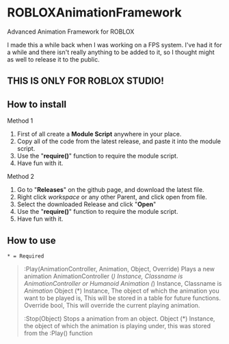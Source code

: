 # ROBLOXAnimationFramework
Advanced Animation Framework for ROBLOX

I made this a while back when I was working on a FPS system. I've had it for a while and there isn't really anything to be added to it, so I thought might as well to release it to the public.

## THIS IS ONLY FOR ROBLOX STUDIO!

## How to install
Method 1
  1. First of all create a **Module Script** anywhere in your place.
  2. Copy all of the code from the latest release, and paste it into the module script.
  3. Use the "**require()**" function to require the module script.
  4. Have fun with it.

Method 2
  1. Go to "**Releases**" on the github page, and download the latest file.
  2. Right click *workspace* or any other Parent, and click open from file.
  3. Select the downloaded Release and click "**Open**"
  4. Use the "**require()**" function to require the module script.
  5. Have fun with it.
  
## How to use
`* = Required`
> :Play(AnimationController, Animation, Object, Override) Plays a new animation
>   AnimationController (*)  Instance, Classname is *AnimationController* or *Humanoid*
>   Animation (*) Instance, Classname is *Animation*
>   Object (*) Instance, The object of which the animation you want to be played is, This will be stored in a table for future functions.
>   Override bool, This will override the current playing animation.
>
>  :Stop(Object) Stops a animation from an object.
>   Object (*) Instance, the object of which the animation is playing under, this was stored from the :Play() function
